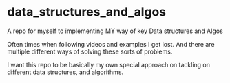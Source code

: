 # data_structures_and_algos
A repo for myself to implementing MY way of key Data structures and Algos

Often times when following videos and examples I get lost. And there are multiple different ways of solving these sorts of problems.

I want this repo to be basically my own special approach on tackling on different data structures, and algorithms. 

